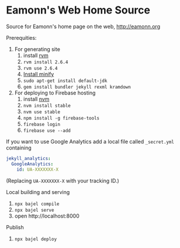 # Eamonn's Web Home Source

Source for Eamonn's home page on the web, http://eamonn.org

Prerequities:

1. For generating site
    1. install [rvm][2]
    2. `rvm install 2.6.4`
    3. `rvm use 2.6.4`
    4. [Install minify][3]
    5. `sudo apt-get install default-jdk`
    6. `gem install bundler jekyll rexml kramdown`
2. For deploying to Firebase hosting
   1. install [nvm][1]
   2. `nvm install stable`
   3. `nvm use stable`
   4. `npm install -g firebase-tools`
   5. `firebase login`
   6. `firebase use --add`

If you want to use Google Analytics add a local file called `_secret.yml` containing

```yaml
jekyll_analytics:
  GoogleAnalytics:
    id: UA-XXXXXXX-X
```

(Replacing `UA-XXXXXXX-X` with your tracking ID.)


Local building and serving

1. `npx bajel compile`
2. `npx bajel serve`
3. open http://localhost:8000

Publish

1. `npx bajel deploy`

[1]: https://github.com/creationix/nvm
[2]: http://rvm.io/1
[3]: https://github.com/tdewolff/minify/tree/master/cmd/minify
